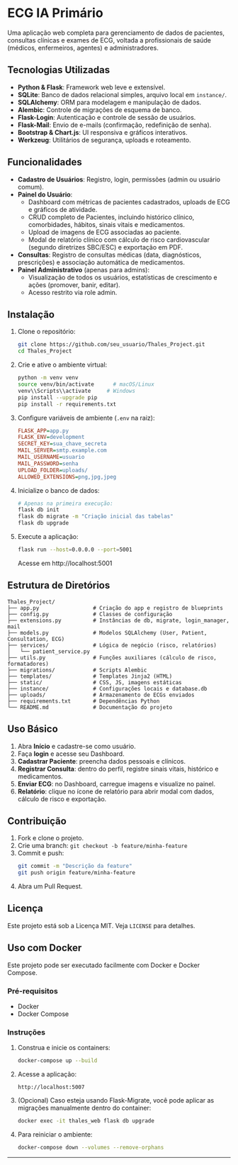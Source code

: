 # ECG IA Primário

Uma aplicação web completa para gerenciamento de dados de pacientes, consultas clínicas e exames de ECG, voltada a profissionais de saúde (médicos, enfermeiros, agentes) e administradores.

## Tecnologias Utilizadas

- **Python & Flask**: Framework web leve e extensível.
- **SQLite**: Banco de dados relacional simples, arquivo local em `instance/`.
- **SQLAlchemy**: ORM para modelagem e manipulação de dados.
- **Alembic**: Controle de migrações de esquema de banco.
- **Flask-Login**: Autenticação e controle de sessão de usuários.
- **Flask-Mail**: Envio de e-mails (confirmação, redefinição de senha).
- **Bootstrap & Chart.js**: UI responsiva e gráficos interativos.
- **Werkzeug**: Utilitários de segurança, uploads e roteamento.

## Funcionalidades

- **Cadastro de Usuários**: Registro, login, permissões (admin ou usuário comum).
- **Painel do Usuário**:
  - Dashboard com métricas de pacientes cadastrados, uploads de ECG e gráficos de atividade.
  - CRUD completo de Pacientes, incluindo histórico clínico, comorbidades, hábitos, sinais vitais e medicamentos.
  - Upload de imagens de ECG associadas ao paciente.
  - Modal de relatório clínico com cálculo de risco cardiovascular (segundo diretrizes SBC/ESC) e exportação em PDF.
- **Consultas**: Registro de consultas médicas (data, diagnósticos, prescrições) e associação automática de medicamentos.
- **Painel Administrativo** (apenas para admins):
  - Visualização de todos os usuários, estatísticas de crescimento e ações (promover, banir, editar).
  - Acesso restrito via role admin.

## Instalação

1. Clone o repositório:
   ```bash
   git clone https://github.com/seu_usuario/Thales_Project.git
   cd Thales_Project
   ```

2. Crie e ative o ambiente virtual:
   ```bash
   python -m venv venv
   source venv/bin/activate      # macOS/Linux
   venv\\Scripts\\activate     # Windows
   pip install --upgrade pip
   pip install -r requirements.txt
   ```

3. Configure variáveis de ambiente (`.env` na raiz):
   ```ini
   FLASK_APP=app.py
   FLASK_ENV=development
   SECRET_KEY=sua_chave_secreta
   MAIL_SERVER=smtp.example.com
   MAIL_USERNAME=usuario
   MAIL_PASSWORD=senha
   UPLOAD_FOLDER=uploads/
   ALLOWED_EXTENSIONS=png,jpg,jpeg
   ```

4. Inicialize o banco de dados:
   ```bash
   # Apenas na primeira execução:
   flask db init
   flask db migrate -m "Criação inicial das tabelas"
   flask db upgrade
   ```

5. Execute a aplicação:
   ```bash
   flask run --host=0.0.0.0 --port=5001
   ```

   Acesse em http://localhost:5001

## Estrutura de Diretórios

```text
Thales_Project/
├── app.py                 # Criação do app e registro de blueprints
├── config.py              # Classes de configuração
├── extensions.py          # Instâncias de db, migrate, login_manager, mail
├── models.py              # Modelos SQLAlchemy (User, Patient, Consultation, ECG)
├── services/              # Lógica de negócio (risco, relatórios)
│   └── patient_service.py
├── utils.py               # Funções auxiliares (cálculo de risco, formatadores)
├── migrations/            # Scripts Alembic
├── templates/             # Templates Jinja2 (HTML)
├── static/                # CSS, JS, imagens estáticas
├── instance/              # Configurações locais e database.db
├── uploads/               # Armazenamento de ECGs enviados
├── requirements.txt       # Dependências Python
└── README.md              # Documentação do projeto
```

## Uso Básico

1. Abra **Início** e cadastre-se como usuário.
2. Faça **login** e acesse seu Dashboard.
3. **Cadastrar Paciente**: preencha dados pessoais e clínicos.
4. **Registrar Consulta**: dentro do perfil, registre sinais vitais, histórico e medicamentos.
5. **Enviar ECG**: no Dashboard, carregue imagens e visualize no painel.
6. **Relatório**: clique no ícone de relatório para abrir modal com dados, cálculo de risco e exportação.

## Contribuição

1. Fork e clone o projeto.
2. Crie uma branch: `git checkout -b feature/minha-feature`
3. Commit e push:
   ```bash
   git commit -m "Descrição da feature"
   git push origin feature/minha-feature
   ```
4. Abra um Pull Request.

## Licença

Este projeto está sob a Licença MIT. Veja `LICENSE` para detalhes.

## Uso com Docker

Este projeto pode ser executado facilmente com Docker e Docker Compose.

### Pré-requisitos

- Docker
- Docker Compose

### Instruções

1. Construa e inicie os containers:

   ```bash
   docker-compose up --build
   ```

2. Acesse a aplicação:

   ```
   http://localhost:5007
   ```

3. (Opcional) Caso esteja usando Flask-Migrate, você pode aplicar as migrações manualmente dentro do container:

   ```bash
   docker exec -it thales_web flask db upgrade
   ```

4. Para reiniciar o ambiente:

   ```bash
   docker-compose down --volumes --remove-orphans
   ```

---
